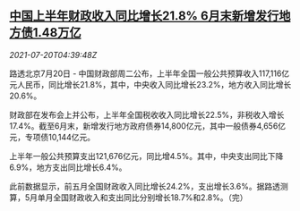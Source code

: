 <!--1626757263000-->
[中国上半年财政收入同比增长21.8% 6月末新增发行地方债1.48万亿](https://cn.reuters.com/article/china-2021-1h-fiscal-balance-0720-idCNKBS2EQ0CQ)
------

<div><i>2021-07-20T04:39:48Z</i></div><p>路透北京7月20日 - 中国财政部周二公布，上半年全国一般公共预算收入117,116亿元人民币，同比增长21.8%，其中，中央收入同比增长23.2%，地方收入同比增长20.6%。</p><p>财政部在发布会上并公布，上半年全国税收收入同比增长22.5%，非税收入增长17.4%。截至6月末，新增发行地方政府债券14,800亿元，其中一般债券4,656亿元，专项债10,144亿元。</p><p>上半年一般公共预算支出121,676亿元，同比增4.5%。其中，中央支出同比下降6.9%，地方支出同比增长6.4%。</p><p>此前数据显示，前五月全国财政收入同比增长24.2%，支出增长3.6%。据路透测算，5月单月全国财政收入和支出同比分别增长18.7%和2.8%。（完）</p>
